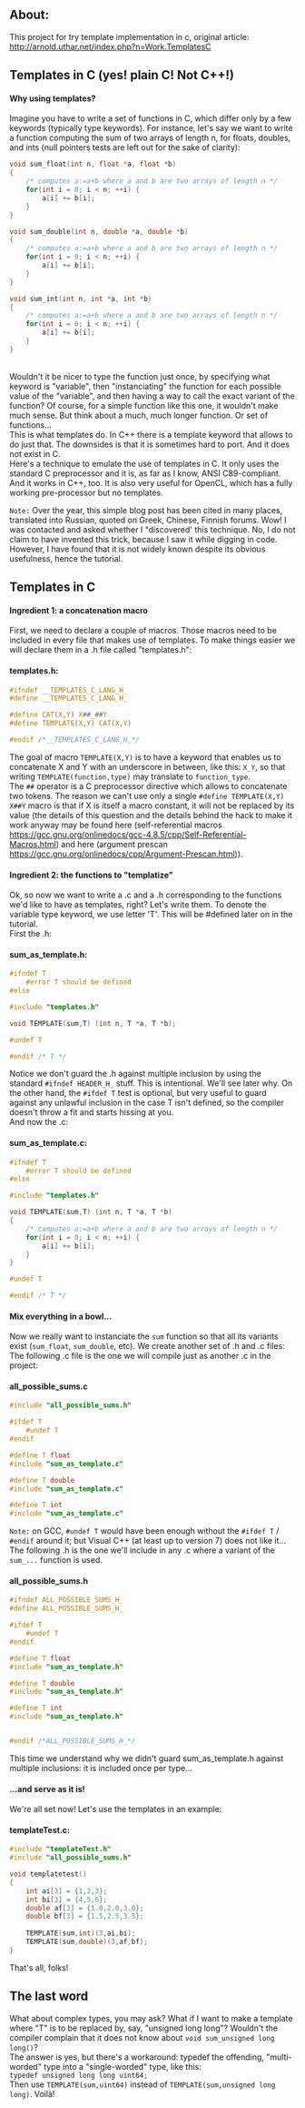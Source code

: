 ## About:
This project for try template implementation in c, original article: http://arnold.uthar.net/index.php?n=Work.TemplatesC

## Templates in C (yes! plain C! Not C++!)

#### Why using templates?
Imagine you have to write a set of functions in C, which differ only by a few keywords (typically type keywords). For instance, let's say we want to write a function computing the sum of two arrays of length n, for floats, doubles, and ints (null pointers tests are left out for the sake of clarity):
```c
void sum_float(int n, float *a, float *b)
{
	/* computes a:=a+b where a and b are two arrays of length n */
	for(int i = 0; i < n; ++i) {
		a[i] += b[i];
	}
}

void sum_double(int n, double *a, double *b)
{
	/* computes a:=a+b where a and b are two arrays of length n */
	for(int i = 0; i < n; ++i) {
		a[i] += b[i];
	}
}

void sum_int(int n, int *a, int *b)
{
	/* computes a:=a+b where a and b are two arrays of length n */
	for(int i = 0; i < n; ++i) {
		a[i] += b[i];
	}
}
```
<br>
Wouldn't it be nicer to type the function just once, by specifying what keyword is "variable", then "instanciating" the function for each possible value of the "variable", and then having a way to call the exact variant of the function? Of course, for a simple function like this one, it wouldn't make much sense. But think about a much, much longer function. Or set of functions...
<br>
This is what templates do. In C++ there is a template keyword that allows to do just that. The downsides is that it is sometimes hard to port. And it does not exist in C.
<br>
Here's a technique to emulate the use of templates in C. It only uses the standard C preprocessor and it is, as far as I know, ANSI C89-compliant. And it works in C++, too. It is also very useful for OpenCL, which has a fully working pre-processor but no templates.
<br>

`Note:` Over the year, this simple blog post has been cited in many places, translated into Russian, quoted on Greek, Chinese, Finnish forums. Wow! I was contacted and asked whether I "discovered' this technique. No, I do not claim to have invented this trick, because I saw it while digging in code. However, I have found that it is not widely known despite its obvious usefulness, hence the tutorial.

## Templates in C

#### Ingredient 1: a concatenation macro
First, we need to declare a couple of macros. Those macros need to be included in every file that makes use of templates. To make things easier we will declare them in a .h file called "templates.h":
#### templates.h:
```c
#ifndef __TEMPLATES_C_LANG_H_
#define __TEMPLATES_C_LANG_H_

#define CAT(X,Y) X##_##Y
#define TEMPLATE(X,Y) CAT(X,Y)

#endif /*__TEMPLATES_C_LANG_H_*/
```
The goal of macro `TEMPLATE(X,Y)` is to have a keyword that enables us to concatenate X and Y with an underscore in between, like this: `X_Y`, so that writing `TEMPLATE(function,type)` may translate to `function_type`.
<br>
The `##` operator is a C preprocessor directive which allows to concatenate two tokens. The reason we can't use only a single `#define TEMPLATE(X,Y) X##Y` macro is that if X is itself a macro constant, it will not be replaced by its value (the details of this question and the details behind the hack to make it work anyway may be found here (self-referential macros https://gcc.gnu.org/onlinedocs/gcc-4.8.5/cpp/Self-Referential-Macros.html) and here (argument prescan https://gcc.gnu.org/onlinedocs/cpp/Argument-Prescan.html)).

#### Ingredient 2: the functions to "templatize"
Ok, so now we want to write a .c and a .h corresponding to the functions we'd like to have as templates, right? Let's write them. To denote the variable type keyword, we use letter 'T'. This will be #defined later on in the tutorial.
<br>
First the .h:
#### sum_as_template.h:
```c
#ifndef T
    #error T should be defined
#else

#include "templates.h"

void TEMPLATE(sum,T) (int n, T *a, T *b);

#undef T

#endif /* T */
```
Notice we don't guard the .h against multiple inclusion by using the standard `#ifndef HEADER_H_` stuff. This is intentional. We'll see later why. On the other hand, the `#ifdef T` test is optional, but very useful to guard against any unlawful inclusion in the case T isn't defined, so the compiler doesn't throw a fit and starts hissing at you.
<br>
And now the .c:
#### sum_as_template.c:
```c
#ifndef T
    #error T should be defined
#else

#include "templates.h"

void TEMPLATE(sum,T) (int n, T *a, T *b)
{
    /* computes a:=a+b where a and b are two arrays of length n */
    for(int i = 0; i < n; ++i) {
        a[i] += b[i];
    }
}

#undef T

#endif /* T */
```

#### Mix everything in a bowl...
Now we really want to instanciate the `sum` function so that all its variants exist (`sum_float`, `sum_double`, etc). We create another set of .h and .c files:
<br>
The following .c file is the one we will compile just as another .c in the project:
#### all_possible_sums.c
```c
#include "all_possible_sums.h"

#ifdef T
    #undef T
#endif

#define T float
#include "sum_as_template.c"

#define T double
#include "sum_as_template.c"

#define T int
#include "sum_as_template.c"
```
`Note:` on GCC, `#undef T` would have been enough without the `#ifdef T` / `#endif` around it; but Visual C++ (at least up to version 7) does not like it...
<br>
The following .h is the one we'll include in any .c where a variant of the `sum_...` function is used.
#### all_possible_sums.h
```c
#ifndef ALL_POSSIBLE_SUMS_H_ 
#define ALL_POSSIBLE_SUMS_H_ 

#ifdef T
    #undef T
#endif

#define T float
#include "sum_as_template.h"

#define T double
#include "sum_as_template.h"

#define T int
#include "sum_as_template.h"


#endif /*ALL_POSSIBLE_SUMS_H_*/
```
This time we understand why we didn't guard sum_as_template.h against multiple inclusions: it is included once per type...

#### ...and serve as it is!
We're all set now! Let's use the templates in an example:
#### templateTest.c:
```c
#include "templateTest.h"
#include "all_possible_sums.h"

void templatetest()
{
    int ai[3] = {1,2,3};
    int bi[3] = {4,5,6};
    double af[3] = {1.0,2.0,3.0};
    double bf[3] = {1.5,2.5,3.5};
	
    TEMPLATE(sum,int)(3,ai,bi);
    TEMPLATE(sum,double)(3,af,bf);
}

```
That's all, folks!

## The last word
What about complex types, you may ask? What if I want to make a template where "T" is to be replaced by, say, "unsigned long long"? Wouldn't the compiler complain that it does not know about `void sum_unsigned long long()`?
<br>
The answer is yes, but there's a workaround: typedef the offending, "multi-worded" type into a "single-worded" type, like this:
<br>
`typedef unsigned long long uint64;`
<br>
Then use `TEMPLATE(sum,uint64)` instead of `TEMPLATE(sum,unsigned long long)`. Voilà!